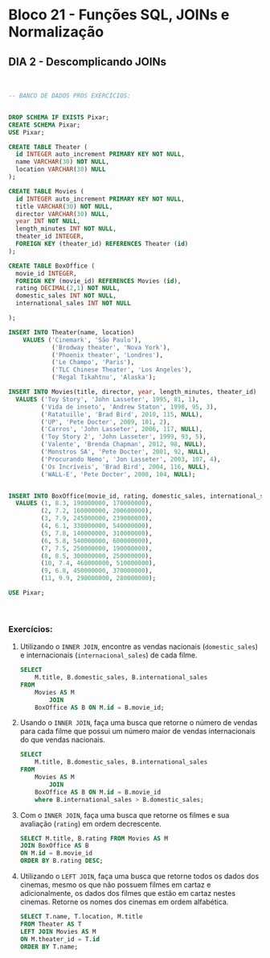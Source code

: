 # **Bloco 21 -** Funções SQL, JOINs e Normalização

## DIA 2 - Descomplicando JOINs

&nbsp;

```sql
-- BANCO DE DADOS PROS EXERCÍCIOS:


DROP SCHEMA IF EXISTS Pixar;
CREATE SCHEMA Pixar;
USE Pixar;

CREATE TABLE Theater (
  id INTEGER auto_increment PRIMARY KEY NOT NULL,
  name VARCHAR(30) NOT NULL,
  location VARCHAR(30) NULL
);

CREATE TABLE Movies (
  id INTEGER auto_increment PRIMARY KEY NOT NULL,
  title VARCHAR(30) NOT NULL,
  director VARCHAR(30) NULL,
  year INT NOT NULL,
  length_minutes INT NOT NULL,
  theater_id INTEGER,
  FOREIGN KEY (theater_id) REFERENCES Theater (id)
);

CREATE TABLE BoxOffice (
  movie_id INTEGER,
  FOREIGN KEY (movie_id) REFERENCES Movies (id),
  rating DECIMAL(2,1) NOT NULL,
  domestic_sales INT NOT NULL,
  international_sales INT NOT NULL

);

INSERT INTO Theater(name, location)
    VALUES ('Cinemark', 'São Paulo'),
            ('Brodway theater', 'Nova York'),
            ('Phoenix theater', 'Londres'),
            ('Le Champo', 'Paris'),
            ('TLC Chinese Theater', 'Los Angeles'),
            ('Regal Tikahtnu', 'Alaska');

INSERT INTO Movies(title, director, year, length_minutes, theater_id)
  VALUES ('Toy Story', 'John Lasseter', 1995, 81, 1),
         ('Vida de inseto', 'Andrew Staton', 1998, 95, 3),
         ('Ratatuille', 'Brad Bird', 2010, 115, NULL),
         ('UP', 'Pete Docter', 2009, 101, 2),
         ('Carros', 'John Lasseter', 2006, 117, NULL),
         ('Toy Story 2', 'John Lasseter', 1999, 93, 5),
         ('Valente', 'Brenda Chapman', 2012, 98, NULL),
         ('Monstros SA', 'Pete Docter', 2001, 92, NULL),
         ('Procurando Nemo', 'Jon Lasseter', 2003, 107, 4),
         ('Os Incríveis', 'Brad Bird', 2004, 116, NULL),
         ('WALL-E', 'Pete Docter', 2008, 104, NULL);


INSERT INTO BoxOffice(movie_id, rating, domestic_sales, international_sales)
  VALUES (1, 8.3, 190000000, 170000000),
         (2, 7.2, 160000000, 200600000),
         (3, 7.9, 245000000, 239000000),
         (4, 6.1, 330000000, 540000000),
         (5, 7.8, 140000000, 310000000),
         (6, 5.8, 540000000, 600000000),
         (7, 7.5, 250000000, 190000000),
         (8, 8.5, 300000000, 250000000),
         (10, 7.4, 460000000, 510000000),
         (9, 6.8, 450000000, 370000000),
         (11, 9.9, 290000000, 280000000);

USE Pixar;
```

&nbsp;

### **Exercícios:**

1. Utilizando o `INNER JOIN`, encontre as vendas nacionais (`domestic_sales`) e internacionais (`internacional_sales`) de cada filme.

    ```sql
    SELECT 
        M.title, B.domestic_sales, B.international_sales
    FROM
        Movies AS M
            JOIN
        BoxOffice AS B ON M.id = B.movie_id;
    ```

2. Usando o `INNER JOIN`, faça uma busca que retorne o número de vendas para cada filme que possui um número maior de vendas internacionais do que vendas nacionais.

    ```sql
    SELECT 
        M.title, B.domestic_sales, B.international_sales
    FROM
        Movies AS M
            JOIN
        BoxOffice AS B ON M.id = B.movie_id
        where B.international_sales > B.domestic_sales;
    ```

3. Com o `INNER JOIN`, faça uma busca que retorne os filmes e sua avaliação (`rating`) em ordem decrescente.

    ```sql
    SELECT M.title, B.rating FROM Movies AS M
    JOIN BoxOffice AS B
    ON M.id = B.movie_id
    ORDER BY B.rating DESC;
    ```

4. Utilizando o `LEFT JOIN`, faça uma busca que retorne todos os dados dos cinemas, mesmo os que não possuem filmes em cartaz e adicionalmente, os dados dos filmes que estão em cartaz nestes cinemas. Retorne os nomes dos cinemas em ordem alfabética.

    ```sql
    SELECT T.name, T.location, M.title
    FROM Theater AS T
    LEFT JOIN Movies AS M
    ON M.theater_id = T.id
    ORDER BY T.name;
    ```